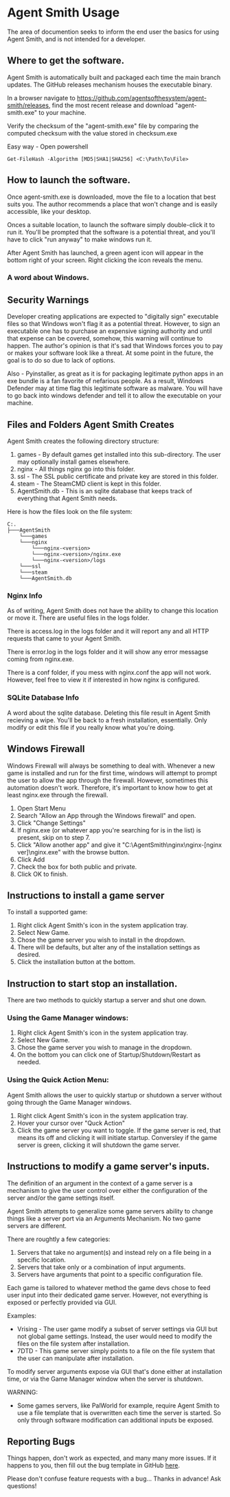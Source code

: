 # Agent Smith Usage

The area of documention seeks to inform the end user the basics for using Agent Smith, and is not
intended for a developer.

## Where to get the software.

Agent Smith is automatically built and packaged each time the main branch updates.  The GitHub
releases mechanism houses the executable binary.

In a browser navigate to https://github.com/agentsofthesystem/agent-smith/releases, find the most
recent release and download "agent-smith.exe" to your machine.

Verify the checksum of the "agent-smith.exe" file by comparing the computed checksum with the
value stored in checksum.exe

Easy way - Open powershell
```
Get-FileHash -Algorithm [MD5|SHA1|SHA256] <C:\Path\To\File>
```

## How to launch the software.

Once agent-smith.exe is downloaded, move the file to a location that best suits you.  The author
recommends a place that won't change and is easily accessible, like your desktop.

Onces a suitable location, to launch the software simply double-click it to run it.  You'll be prompted
that the software is a potential threat, and you'll have to click "run anyway" to make windows run
it.

After Agent Smith has launched, a green agent icon will appear in the bottom right of your screen.
Right clicking the icon reveals the menu.

### A word about Windows.

## Security Warnings

Developer creating applications are expected to "digitally sign" executable files so that Windows
won't flag it as a potential threat.  However, to sign an executable one has to purchase an expensive
signing authority and until that expense can be covered, somehow, this warning will continue to happen.
The author's opinion is that it's sad that Windows forces you to pay or makes your software look like
a threat.  At some point in the future, the goal is to do so due to lack of options.

Also - Pyinstaller, as great as it is for packaging legitimate python apps in an exe bundle is a fan
favorite of nefarious people.  As a result, Windows Defender may at time flag this legitimate
software as malware. You will have to go back into windows defender and tell it to allow the
executable on your machine.

## Files and Folders Agent Smith Creates

Agent Smith creates the following directory structure:

1. games - By default games get installed into this sub-directory. The user may optionally install
           games elsewhere.
2. nginx - All things nginx go into this folder.
3. ssl - The SSL public certificate and private key are stored in this folder.
4. steam - The SteamCMD client is kept in this folder.
5. AgentSmith.db - This is an sqlite database that keeps track of everything that Agent Smith needs.

Here is how the files look on the file system:
```
C:.
├───AgentSmith
    └───games
    └───nginx
        └───nginx-<version>
        └───nginx-<version>/nginx.exe
        └───nginx-<version>/logs
    └───ssl
    └───steam
    └───AgentSmith.db
```

### Nginx Info

As of writing, Agent Smith does not have the ability to change this location or move it.  There are
useful files in the logs folder.

There is access.log in the logs folder and it will report any and all HTTP requests that came to your
Agent Smith.

There is error.log in the logs folder and it will show any error messagse coming from nginx.exe.

There is a conf folder, if you mess with nginx.conf the app will not work.  However, feel free to
view it if interested in how nginx is configured.

### SQLite Database Info

A word about the sqlite database.  Deleting this file result in Agent Smith recieving a wipe.  You'll
be back to a fresh installation, essentially.  Only modify or edit this file if you really know
what you're doing.

## Windows Firewall

Windows Firewall will always be something to deal with.  Whenever a new game is installed and run
for the first time, windows will attempt to prompt the user to allow the app through the firewall.
However, sometimes this automation doesn't work.  Therefore, it's important to know how to
get at least nginx.exe through the firewall.

1. Open Start Menu
2. Search "Allow an App through the Windows firewall" and open.
3. Click "Change Settings"
4. If nginx.exe (or whatever app you're searching for is in the list) is present, skip on to
   step 7.
5. Click "Allow another app" and give it "C:\AgentSmith\nginx\nginx-[nginx ver]\nginx.exe"
   with the browse button.
6. Click Add
7. Check the box for both public and private.
8. Click OK to finish.

## Instructions to install a game server

To install a supported game:

1. Right click Agent Smith's icon in the system application tray.
2. Select New Game.
3. Chose the game server you wish to install in the dropdown.
4. There will be defaults, but alter any of the installation settings as desired.
5. Click the installation button at the bottom.

## Instruction to start stop an installation.

There are two methods to quickly startup a server and shut one down.

### Using the Game Manager windows:

1. Right click Agent Smith's icon in the system application tray.
2. Select New Game.
3. Chose the game server you wish to manage in the dropdown.
4. On the bottom you can click one of Startup/Shutdown/Restart as needed.

### Using the Quick Action Menu:

Agent Smith allows the user to quickly startup or shutdown a server without going through the Game
Manager windows.

1. Right click Agent Smith's icon in the system application tray.
2. Hover your cursor over "Quck Action"
3. Click the game server you want to toggle.  If the game server is red, that means its off and clicking
   it will initiate startup.  Conversley if the game server is green, clicking it will shutdown the
   game server.

## Instructions to modify a game server's inputs.

The definition of an argument in the context of a game server is a mechanism to give the user control
over either the configuration of the server and/or the game settings itself.

Agent Smith attempts to generalize some game servers ability to change things like a server port via
an Arguments Mechanism.  No two game servers are different.

There are roughtly a few categories:

1. Servers that take no argument(s) and instead rely on a file being in a specific location.
2. Servers that take only or a combination of input arguments.
3. Servers have arguments that point to a specific configuration file.

Each game is tailored to whatever method the game devs chose to feed user input into their dedicated
game server.  However, not everything is exposed or perfectly provided via GUI.

Examples:
* Vrising - The user game modify a subset of server settings via GUI but not global game settings.
  Instead, the user would need to modify the files on the file system after installation.
* 7DTD - This game server simply points to a file on the file system that the user can manipulate
  after installation.

To modify server arguments expose via GUI that's done either at installation time, or via the
Game Manager window when the server is shutdown.

WARNING:
* Some games servers, like PalWorld for example, require Agent Smith to use a file template that is
  overwritten each time the server is started.  So only through software modification can additional
  inputs be exposed.

## Reporting Bugs

Things happen, don't work as expected, and many many more issues.  If it happens to you, then fill
out the bug template in GitHub [here](https://github.com/agentsofthesystem/agent-smith/issues/new?assignees=&labels=bug&projects=&template=bug_report.md&title=%5BBUG%5D+%5BGUI%2C+Backend%2C+Client%5D+-+Short+Subject).

Please don't confuse feature requests with a bug... Thanks in advance!  Ask questions!
